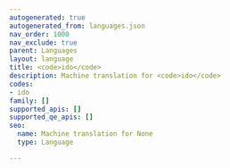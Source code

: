 ```yaml
---
autogenerated: true
autogenerated_from: languages.json
nav_order: 1000
nav_exclude: true
parent: Languages
layout: language
title: <code>ido</code>
description: Machine translation for <code>ido</code>
codes:
- ido
family: []
supported_apis: []
supported_qe_apis: []
seo:
  name: Machine translation for None
  type: Language

---
```


